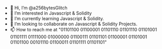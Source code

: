 - 👋 Hi, I’m @a256bytesGlitch 
- 👀 I’m interested in Javascript & Solidity
- 🌱 I’m currently learning Javascript & Solidity.
- 💞️ I’m looking to collaborate on Javascript & Solidity Projects.
- 📫 How to reach me at "01101100 01100001 01101110 01101110 01101001 01101111 01111000 01000000 01100111 01101101 01100001 01101001 01101100 00101110 01100011 01101111 01101101"

<!---
a256bytesGlitch/a256bytesGlitch is a ✨ special ✨ repository because its `README.md` (this file) appears on your GitHub profile.
You can click the Preview link to take a look at your changes.
--->
